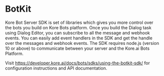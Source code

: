 # BotKit

Kore Bot Server SDK is set of libraries which gives you more control over the bots you build on Kore Bots platform. Once you build the Dialog task using Dialog Editor, you can subscribe to all the message and webhook events. You can easily add event handlers in the SDK and get the handle over the messages and webhook events. The SDK requires node.js (version 10 or above) to communicate between your server and the Kore.ai Bots Platform.

Visit https://developer.kore.ai/docs/bots/sdks/using-the-botkit-sdk/  for configuration instructions and API documentation.
